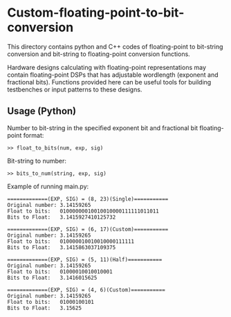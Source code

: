 # Custom-floating-point-to-bit-conversion
This directory contains python and C++ codes of floating-point to bit-string conversion and bit-string to floating-point conversion functions.

Hardware designs calculating with floating-point representations may contain floating-point DSPs that has adjustable wordlength (exponent and fractional bits). Functions provided here can be useful tools for building testbenches or input patterns to these designs.

## Usage (Python)

Number to bit-string in the specified exponent bit and fractional bit floating-point format:
```
>> float_to_bits(num, exp, sig)
```

Bit-string to number:
```
>> bits_to_num(string, exp, sig)
```

Example of running main.py:
```
=============(EXP, SIG) = (8, 23)(Single)===========
Original number: 3.14159265
Float to bits:   01000000010010010000111111011011
Bits to Float:   3.1415927410125732

=============(EXP, SIG) = (6, 17)(Custom)===========
Original number: 3.14159265
Float to bits:   010000010010010000111111
Bits to Float:   3.1415863037109375

=============(EXP, SIG) = (5, 11)(Half)===========
Original number: 3.14159265
Float to bits:   01000010010010001
Bits to Float:   3.1416015625

=============(EXP, SIG) = (4, 6)(Custom)===========
Original number: 3.14159265
Float to bits:   01000100101
Bits to Float:   3.15625
```
